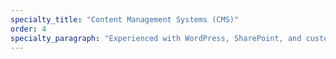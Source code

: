 ```yaml
---
specialty_title: "Content Management Systems (CMS)"
order: 4
specialty_paragraph: "Experienced with WordPress, SharePoint, and custom CMS builds. Skilled in Git workflows, modern front-end tooling (WebPack, NPM), and visual design using Figma and Adobe Creative Cloud. Familiar with Power Automate and Power Apps for workflow integration."
---
```

